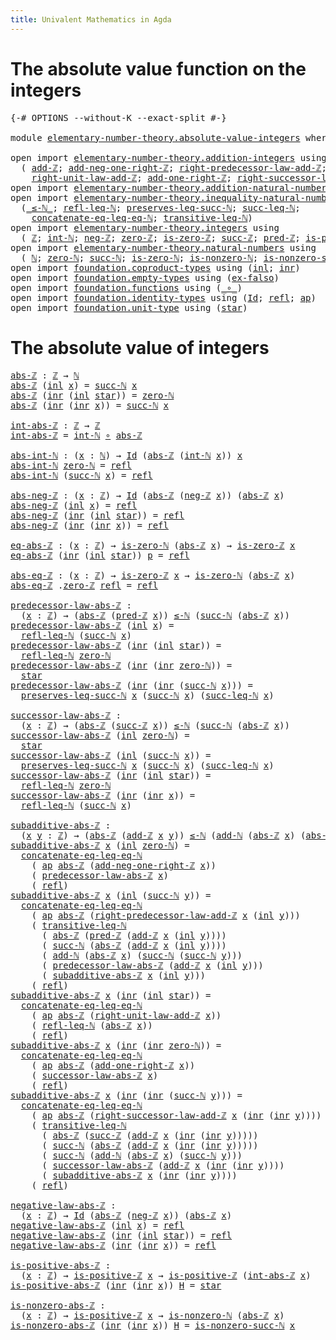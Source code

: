 ```yaml
---
title: Univalent Mathematics in Agda
---
```


# The absolute value function on the integers

<pre class="Agda"><a id="102" class="Symbol">{-#</a> <a id="106" class="Keyword">OPTIONS</a> <a id="114" class="Pragma">--without-K</a> <a id="126" class="Pragma">--exact-split</a> <a id="140" class="Symbol">#-}</a>

<a id="145" class="Keyword">module</a> <a id="152" href="elementary-number-theory.absolute-value-integers.html" class="Module">elementary-number-theory.absolute-value-integers</a> <a id="201" class="Keyword">where</a>

<a id="208" class="Keyword">open</a> <a id="213" class="Keyword">import</a> <a id="220" href="elementary-number-theory.addition-integers.html" class="Module">elementary-number-theory.addition-integers</a> <a id="263" class="Keyword">using</a>
  <a id="271" class="Symbol">(</a> <a id="273" href="elementary-number-theory.addition-integers.html#1489" class="Function">add-ℤ</a><a id="278" class="Symbol">;</a> <a id="280" href="elementary-number-theory.addition-integers.html#11344" class="Function">add-neg-one-right-ℤ</a><a id="299" class="Symbol">;</a> <a id="301" href="elementary-number-theory.addition-integers.html#2920" class="Function">right-predecessor-law-add-ℤ</a><a id="328" class="Symbol">;</a>
    <a id="334" href="elementary-number-theory.addition-integers.html#2042" class="Function">right-unit-law-add-ℤ</a><a id="354" class="Symbol">;</a> <a id="356" href="elementary-number-theory.addition-integers.html#11141" class="Function">add-one-right-ℤ</a><a id="371" class="Symbol">;</a> <a id="373" href="elementary-number-theory.addition-integers.html#4028" class="Function">right-successor-law-add-ℤ</a><a id="398" class="Symbol">)</a>
<a id="400" class="Keyword">open</a> <a id="405" class="Keyword">import</a> <a id="412" href="elementary-number-theory.addition-natural-numbers.html" class="Module">elementary-number-theory.addition-natural-numbers</a> <a id="462" class="Keyword">using</a> <a id="468" class="Symbol">(</a><a id="469" href="elementary-number-theory.addition-natural-numbers.html#988" class="Function">add-ℕ</a><a id="474" class="Symbol">)</a>
<a id="476" class="Keyword">open</a> <a id="481" class="Keyword">import</a> <a id="488" href="elementary-number-theory.inequality-natural-numbers.html" class="Module">elementary-number-theory.inequality-natural-numbers</a> <a id="540" class="Keyword">using</a>
  <a id="548" class="Symbol">(</a><a id="549" href="elementary-number-theory.inequality-natural-numbers.html#1527" class="Function Operator">_≤-ℕ_</a><a id="554" class="Symbol">;</a> <a id="556" href="elementary-number-theory.inequality-natural-numbers.html#3107" class="Function">refl-leq-ℕ</a><a id="566" class="Symbol">;</a> <a id="568" href="elementary-number-theory.inequality-natural-numbers.html#3470" class="Function">preserves-leq-succ-ℕ</a><a id="588" class="Symbol">;</a> <a id="590" href="elementary-number-theory.inequality-natural-numbers.html#2007" class="Function">succ-leq-ℕ</a><a id="600" class="Symbol">;</a>
    <a id="606" href="elementary-number-theory.inequality-natural-numbers.html#2110" class="Function">concatenate-eq-leq-eq-ℕ</a><a id="629" class="Symbol">;</a> <a id="631" href="elementary-number-theory.inequality-natural-numbers.html#3276" class="Function">transitive-leq-ℕ</a><a id="647" class="Symbol">)</a>
<a id="649" class="Keyword">open</a> <a id="654" class="Keyword">import</a> <a id="661" href="elementary-number-theory.integers.html" class="Module">elementary-number-theory.integers</a> <a id="695" class="Keyword">using</a>
  <a id="703" class="Symbol">(</a> <a id="705" href="elementary-number-theory.integers.html#1789" class="Function">ℤ</a><a id="706" class="Symbol">;</a> <a id="708" href="elementary-number-theory.integers.html#2414" class="Function">int-ℕ</a><a id="713" class="Symbol">;</a> <a id="715" href="elementary-number-theory.integers.html#3749" class="Function">neg-ℤ</a><a id="720" class="Symbol">;</a> <a id="722" href="elementary-number-theory.integers.html#2041" class="Function">zero-ℤ</a><a id="728" class="Symbol">;</a> <a id="730" href="elementary-number-theory.integers.html#2077" class="Function">is-zero-ℤ</a><a id="739" class="Symbol">;</a> <a id="741" href="elementary-number-theory.integers.html#3380" class="Function">succ-ℤ</a><a id="747" class="Symbol">;</a> <a id="749" href="elementary-number-theory.integers.html#3533" class="Function">pred-ℤ</a><a id="755" class="Symbol">;</a> <a id="757" href="elementary-number-theory.integers.html#7266" class="Function">is-positive-ℤ</a><a id="770" class="Symbol">)</a>
<a id="772" class="Keyword">open</a> <a id="777" class="Keyword">import</a> <a id="784" href="elementary-number-theory.natural-numbers.html" class="Module">elementary-number-theory.natural-numbers</a> <a id="825" class="Keyword">using</a>
  <a id="833" class="Symbol">(</a> <a id="835" href="elementary-number-theory.natural-numbers.html#1438" class="Datatype">ℕ</a><a id="836" class="Symbol">;</a> <a id="838" href="elementary-number-theory.natural-numbers.html#1459" class="InductiveConstructor">zero-ℕ</a><a id="844" class="Symbol">;</a> <a id="846" href="elementary-number-theory.natural-numbers.html#1472" class="InductiveConstructor">succ-ℕ</a><a id="852" class="Symbol">;</a> <a id="854" href="elementary-number-theory.natural-numbers.html#1736" class="Function">is-zero-ℕ</a><a id="863" class="Symbol">;</a> <a id="865" href="elementary-number-theory.natural-numbers.html#1920" class="Function">is-nonzero-ℕ</a><a id="877" class="Symbol">;</a> <a id="879" href="elementary-number-theory.natural-numbers.html#3019" class="Function">is-nonzero-succ-ℕ</a><a id="896" class="Symbol">)</a>
<a id="898" class="Keyword">open</a> <a id="903" class="Keyword">import</a> <a id="910" href="foundation.coproduct-types.html" class="Module">foundation.coproduct-types</a> <a id="937" class="Keyword">using</a> <a id="943" class="Symbol">(</a><a id="944" href="foundation.coproduct-types.html#1239" class="InductiveConstructor">inl</a><a id="947" class="Symbol">;</a> <a id="949" href="foundation.coproduct-types.html#1262" class="InductiveConstructor">inr</a><a id="952" class="Symbol">)</a>
<a id="954" class="Keyword">open</a> <a id="959" class="Keyword">import</a> <a id="966" href="foundation.empty-types.html" class="Module">foundation.empty-types</a> <a id="989" class="Keyword">using</a> <a id="995" class="Symbol">(</a><a id="996" href="foundation.empty-types.html#1395" class="Function">ex-falso</a><a id="1004" class="Symbol">)</a>
<a id="1006" class="Keyword">open</a> <a id="1011" class="Keyword">import</a> <a id="1018" href="foundation.functions.html" class="Module">foundation.functions</a> <a id="1039" class="Keyword">using</a> <a id="1045" class="Symbol">(</a><a id="1046" href="foundation-core.functions.html#407" class="Function Operator">_∘_</a><a id="1049" class="Symbol">)</a>
<a id="1051" class="Keyword">open</a> <a id="1056" class="Keyword">import</a> <a id="1063" href="foundation.identity-types.html" class="Module">foundation.identity-types</a> <a id="1089" class="Keyword">using</a> <a id="1095" class="Symbol">(</a><a id="1096" href="foundation-core.identity-types.html#641" class="Datatype">Id</a><a id="1098" class="Symbol">;</a> <a id="1100" href="foundation-core.identity-types.html#694" class="InductiveConstructor">refl</a><a id="1104" class="Symbol">;</a> <a id="1106" href="foundation-core.identity-types.html#2853" class="Function">ap</a><a id="1108" class="Symbol">)</a>
<a id="1110" class="Keyword">open</a> <a id="1115" class="Keyword">import</a> <a id="1122" href="foundation.unit-type.html" class="Module">foundation.unit-type</a> <a id="1143" class="Keyword">using</a> <a id="1149" class="Symbol">(</a><a id="1150" href="foundation.unit-type.html#999" class="InductiveConstructor">star</a><a id="1154" class="Symbol">)</a>
</pre>
# The absolute value of integers

<pre class="Agda"><a id="abs-ℤ"></a><a id="1199" href="elementary-number-theory.absolute-value-integers.html#1199" class="Function">abs-ℤ</a> <a id="1205" class="Symbol">:</a> <a id="1207" href="elementary-number-theory.integers.html#1789" class="Function">ℤ</a> <a id="1209" class="Symbol">→</a> <a id="1211" href="elementary-number-theory.natural-numbers.html#1438" class="Datatype">ℕ</a>
<a id="1213" href="elementary-number-theory.absolute-value-integers.html#1199" class="Function">abs-ℤ</a> <a id="1219" class="Symbol">(</a><a id="1220" href="foundation.coproduct-types.html#1239" class="InductiveConstructor">inl</a> <a id="1224" href="elementary-number-theory.absolute-value-integers.html#1224" class="Bound">x</a><a id="1225" class="Symbol">)</a> <a id="1227" class="Symbol">=</a> <a id="1229" href="elementary-number-theory.natural-numbers.html#1472" class="InductiveConstructor">succ-ℕ</a> <a id="1236" href="elementary-number-theory.absolute-value-integers.html#1224" class="Bound">x</a>
<a id="1238" href="elementary-number-theory.absolute-value-integers.html#1199" class="Function">abs-ℤ</a> <a id="1244" class="Symbol">(</a><a id="1245" href="foundation.coproduct-types.html#1262" class="InductiveConstructor">inr</a> <a id="1249" class="Symbol">(</a><a id="1250" href="foundation.coproduct-types.html#1239" class="InductiveConstructor">inl</a> <a id="1254" href="foundation.unit-type.html#999" class="InductiveConstructor">star</a><a id="1258" class="Symbol">))</a> <a id="1261" class="Symbol">=</a> <a id="1263" href="elementary-number-theory.natural-numbers.html#1459" class="InductiveConstructor">zero-ℕ</a>
<a id="1270" href="elementary-number-theory.absolute-value-integers.html#1199" class="Function">abs-ℤ</a> <a id="1276" class="Symbol">(</a><a id="1277" href="foundation.coproduct-types.html#1262" class="InductiveConstructor">inr</a> <a id="1281" class="Symbol">(</a><a id="1282" href="foundation.coproduct-types.html#1262" class="InductiveConstructor">inr</a> <a id="1286" href="elementary-number-theory.absolute-value-integers.html#1286" class="Bound">x</a><a id="1287" class="Symbol">))</a> <a id="1290" class="Symbol">=</a> <a id="1292" href="elementary-number-theory.natural-numbers.html#1472" class="InductiveConstructor">succ-ℕ</a> <a id="1299" href="elementary-number-theory.absolute-value-integers.html#1286" class="Bound">x</a>

<a id="int-abs-ℤ"></a><a id="1302" href="elementary-number-theory.absolute-value-integers.html#1302" class="Function">int-abs-ℤ</a> <a id="1312" class="Symbol">:</a> <a id="1314" href="elementary-number-theory.integers.html#1789" class="Function">ℤ</a> <a id="1316" class="Symbol">→</a> <a id="1318" href="elementary-number-theory.integers.html#1789" class="Function">ℤ</a>
<a id="1320" href="elementary-number-theory.absolute-value-integers.html#1302" class="Function">int-abs-ℤ</a> <a id="1330" class="Symbol">=</a> <a id="1332" href="elementary-number-theory.integers.html#2414" class="Function">int-ℕ</a> <a id="1338" href="foundation-core.functions.html#407" class="Function Operator">∘</a> <a id="1340" href="elementary-number-theory.absolute-value-integers.html#1199" class="Function">abs-ℤ</a>

<a id="abs-int-ℕ"></a><a id="1347" href="elementary-number-theory.absolute-value-integers.html#1347" class="Function">abs-int-ℕ</a> <a id="1357" class="Symbol">:</a> <a id="1359" class="Symbol">(</a><a id="1360" href="elementary-number-theory.absolute-value-integers.html#1360" class="Bound">x</a> <a id="1362" class="Symbol">:</a> <a id="1364" href="elementary-number-theory.natural-numbers.html#1438" class="Datatype">ℕ</a><a id="1365" class="Symbol">)</a> <a id="1367" class="Symbol">→</a> <a id="1369" href="foundation-core.identity-types.html#641" class="Datatype">Id</a> <a id="1372" class="Symbol">(</a><a id="1373" href="elementary-number-theory.absolute-value-integers.html#1199" class="Function">abs-ℤ</a> <a id="1379" class="Symbol">(</a><a id="1380" href="elementary-number-theory.integers.html#2414" class="Function">int-ℕ</a> <a id="1386" href="elementary-number-theory.absolute-value-integers.html#1360" class="Bound">x</a><a id="1387" class="Symbol">))</a> <a id="1390" href="elementary-number-theory.absolute-value-integers.html#1360" class="Bound">x</a>
<a id="1392" href="elementary-number-theory.absolute-value-integers.html#1347" class="Function">abs-int-ℕ</a> <a id="1402" href="elementary-number-theory.natural-numbers.html#1459" class="InductiveConstructor">zero-ℕ</a> <a id="1409" class="Symbol">=</a> <a id="1411" href="foundation-core.identity-types.html#694" class="InductiveConstructor">refl</a>
<a id="1416" href="elementary-number-theory.absolute-value-integers.html#1347" class="Function">abs-int-ℕ</a> <a id="1426" class="Symbol">(</a><a id="1427" href="elementary-number-theory.natural-numbers.html#1472" class="InductiveConstructor">succ-ℕ</a> <a id="1434" href="elementary-number-theory.absolute-value-integers.html#1434" class="Bound">x</a><a id="1435" class="Symbol">)</a> <a id="1437" class="Symbol">=</a> <a id="1439" href="foundation-core.identity-types.html#694" class="InductiveConstructor">refl</a>

<a id="abs-neg-ℤ"></a><a id="1445" href="elementary-number-theory.absolute-value-integers.html#1445" class="Function">abs-neg-ℤ</a> <a id="1455" class="Symbol">:</a> <a id="1457" class="Symbol">(</a><a id="1458" href="elementary-number-theory.absolute-value-integers.html#1458" class="Bound">x</a> <a id="1460" class="Symbol">:</a> <a id="1462" href="elementary-number-theory.integers.html#1789" class="Function">ℤ</a><a id="1463" class="Symbol">)</a> <a id="1465" class="Symbol">→</a> <a id="1467" href="foundation-core.identity-types.html#641" class="Datatype">Id</a> <a id="1470" class="Symbol">(</a><a id="1471" href="elementary-number-theory.absolute-value-integers.html#1199" class="Function">abs-ℤ</a> <a id="1477" class="Symbol">(</a><a id="1478" href="elementary-number-theory.integers.html#3749" class="Function">neg-ℤ</a> <a id="1484" href="elementary-number-theory.absolute-value-integers.html#1458" class="Bound">x</a><a id="1485" class="Symbol">))</a> <a id="1488" class="Symbol">(</a><a id="1489" href="elementary-number-theory.absolute-value-integers.html#1199" class="Function">abs-ℤ</a> <a id="1495" href="elementary-number-theory.absolute-value-integers.html#1458" class="Bound">x</a><a id="1496" class="Symbol">)</a>
<a id="1498" href="elementary-number-theory.absolute-value-integers.html#1445" class="Function">abs-neg-ℤ</a> <a id="1508" class="Symbol">(</a><a id="1509" href="foundation.coproduct-types.html#1239" class="InductiveConstructor">inl</a> <a id="1513" href="elementary-number-theory.absolute-value-integers.html#1513" class="Bound">x</a><a id="1514" class="Symbol">)</a> <a id="1516" class="Symbol">=</a> <a id="1518" href="foundation-core.identity-types.html#694" class="InductiveConstructor">refl</a>
<a id="1523" href="elementary-number-theory.absolute-value-integers.html#1445" class="Function">abs-neg-ℤ</a> <a id="1533" class="Symbol">(</a><a id="1534" href="foundation.coproduct-types.html#1262" class="InductiveConstructor">inr</a> <a id="1538" class="Symbol">(</a><a id="1539" href="foundation.coproduct-types.html#1239" class="InductiveConstructor">inl</a> <a id="1543" href="foundation.unit-type.html#999" class="InductiveConstructor">star</a><a id="1547" class="Symbol">))</a> <a id="1550" class="Symbol">=</a> <a id="1552" href="foundation-core.identity-types.html#694" class="InductiveConstructor">refl</a>
<a id="1557" href="elementary-number-theory.absolute-value-integers.html#1445" class="Function">abs-neg-ℤ</a> <a id="1567" class="Symbol">(</a><a id="1568" href="foundation.coproduct-types.html#1262" class="InductiveConstructor">inr</a> <a id="1572" class="Symbol">(</a><a id="1573" href="foundation.coproduct-types.html#1262" class="InductiveConstructor">inr</a> <a id="1577" href="elementary-number-theory.absolute-value-integers.html#1577" class="Bound">x</a><a id="1578" class="Symbol">))</a> <a id="1581" class="Symbol">=</a> <a id="1583" href="foundation-core.identity-types.html#694" class="InductiveConstructor">refl</a>

<a id="eq-abs-ℤ"></a><a id="1589" href="elementary-number-theory.absolute-value-integers.html#1589" class="Function">eq-abs-ℤ</a> <a id="1598" class="Symbol">:</a> <a id="1600" class="Symbol">(</a><a id="1601" href="elementary-number-theory.absolute-value-integers.html#1601" class="Bound">x</a> <a id="1603" class="Symbol">:</a> <a id="1605" href="elementary-number-theory.integers.html#1789" class="Function">ℤ</a><a id="1606" class="Symbol">)</a> <a id="1608" class="Symbol">→</a> <a id="1610" href="elementary-number-theory.natural-numbers.html#1736" class="Function">is-zero-ℕ</a> <a id="1620" class="Symbol">(</a><a id="1621" href="elementary-number-theory.absolute-value-integers.html#1199" class="Function">abs-ℤ</a> <a id="1627" href="elementary-number-theory.absolute-value-integers.html#1601" class="Bound">x</a><a id="1628" class="Symbol">)</a> <a id="1630" class="Symbol">→</a> <a id="1632" href="elementary-number-theory.integers.html#2077" class="Function">is-zero-ℤ</a> <a id="1642" href="elementary-number-theory.absolute-value-integers.html#1601" class="Bound">x</a>
<a id="1644" href="elementary-number-theory.absolute-value-integers.html#1589" class="Function">eq-abs-ℤ</a> <a id="1653" class="Symbol">(</a><a id="1654" href="foundation.coproduct-types.html#1262" class="InductiveConstructor">inr</a> <a id="1658" class="Symbol">(</a><a id="1659" href="foundation.coproduct-types.html#1239" class="InductiveConstructor">inl</a> <a id="1663" href="foundation.unit-type.html#999" class="InductiveConstructor">star</a><a id="1667" class="Symbol">))</a> <a id="1670" href="elementary-number-theory.absolute-value-integers.html#1670" class="Bound">p</a> <a id="1672" class="Symbol">=</a> <a id="1674" href="foundation-core.identity-types.html#694" class="InductiveConstructor">refl</a>

<a id="abs-eq-ℤ"></a><a id="1680" href="elementary-number-theory.absolute-value-integers.html#1680" class="Function">abs-eq-ℤ</a> <a id="1689" class="Symbol">:</a> <a id="1691" class="Symbol">(</a><a id="1692" href="elementary-number-theory.absolute-value-integers.html#1692" class="Bound">x</a> <a id="1694" class="Symbol">:</a> <a id="1696" href="elementary-number-theory.integers.html#1789" class="Function">ℤ</a><a id="1697" class="Symbol">)</a> <a id="1699" class="Symbol">→</a> <a id="1701" href="elementary-number-theory.integers.html#2077" class="Function">is-zero-ℤ</a> <a id="1711" href="elementary-number-theory.absolute-value-integers.html#1692" class="Bound">x</a> <a id="1713" class="Symbol">→</a> <a id="1715" href="elementary-number-theory.natural-numbers.html#1736" class="Function">is-zero-ℕ</a> <a id="1725" class="Symbol">(</a><a id="1726" href="elementary-number-theory.absolute-value-integers.html#1199" class="Function">abs-ℤ</a> <a id="1732" href="elementary-number-theory.absolute-value-integers.html#1692" class="Bound">x</a><a id="1733" class="Symbol">)</a>
<a id="1735" href="elementary-number-theory.absolute-value-integers.html#1680" class="Function">abs-eq-ℤ</a> <a id="1744" class="DottedPattern Symbol">.</a><a id="1745" href="elementary-number-theory.integers.html#2041" class="DottedPattern Function">zero-ℤ</a> <a id="1752" href="foundation-core.identity-types.html#694" class="InductiveConstructor">refl</a> <a id="1757" class="Symbol">=</a> <a id="1759" href="foundation-core.identity-types.html#694" class="InductiveConstructor">refl</a>

<a id="predecessor-law-abs-ℤ"></a><a id="1765" href="elementary-number-theory.absolute-value-integers.html#1765" class="Function">predecessor-law-abs-ℤ</a> <a id="1787" class="Symbol">:</a>
  <a id="1791" class="Symbol">(</a><a id="1792" href="elementary-number-theory.absolute-value-integers.html#1792" class="Bound">x</a> <a id="1794" class="Symbol">:</a> <a id="1796" href="elementary-number-theory.integers.html#1789" class="Function">ℤ</a><a id="1797" class="Symbol">)</a> <a id="1799" class="Symbol">→</a> <a id="1801" class="Symbol">(</a><a id="1802" href="elementary-number-theory.absolute-value-integers.html#1199" class="Function">abs-ℤ</a> <a id="1808" class="Symbol">(</a><a id="1809" href="elementary-number-theory.integers.html#3533" class="Function">pred-ℤ</a> <a id="1816" href="elementary-number-theory.absolute-value-integers.html#1792" class="Bound">x</a><a id="1817" class="Symbol">))</a> <a id="1820" href="elementary-number-theory.inequality-natural-numbers.html#1527" class="Function Operator">≤-ℕ</a> <a id="1824" class="Symbol">(</a><a id="1825" href="elementary-number-theory.natural-numbers.html#1472" class="InductiveConstructor">succ-ℕ</a> <a id="1832" class="Symbol">(</a><a id="1833" href="elementary-number-theory.absolute-value-integers.html#1199" class="Function">abs-ℤ</a> <a id="1839" href="elementary-number-theory.absolute-value-integers.html#1792" class="Bound">x</a><a id="1840" class="Symbol">))</a>
<a id="1843" href="elementary-number-theory.absolute-value-integers.html#1765" class="Function">predecessor-law-abs-ℤ</a> <a id="1865" class="Symbol">(</a><a id="1866" href="foundation.coproduct-types.html#1239" class="InductiveConstructor">inl</a> <a id="1870" href="elementary-number-theory.absolute-value-integers.html#1870" class="Bound">x</a><a id="1871" class="Symbol">)</a> <a id="1873" class="Symbol">=</a>
  <a id="1877" href="elementary-number-theory.inequality-natural-numbers.html#3107" class="Function">refl-leq-ℕ</a> <a id="1888" class="Symbol">(</a><a id="1889" href="elementary-number-theory.natural-numbers.html#1472" class="InductiveConstructor">succ-ℕ</a> <a id="1896" href="elementary-number-theory.absolute-value-integers.html#1870" class="Bound">x</a><a id="1897" class="Symbol">)</a>
<a id="1899" href="elementary-number-theory.absolute-value-integers.html#1765" class="Function">predecessor-law-abs-ℤ</a> <a id="1921" class="Symbol">(</a><a id="1922" href="foundation.coproduct-types.html#1262" class="InductiveConstructor">inr</a> <a id="1926" class="Symbol">(</a><a id="1927" href="foundation.coproduct-types.html#1239" class="InductiveConstructor">inl</a> <a id="1931" href="foundation.unit-type.html#999" class="InductiveConstructor">star</a><a id="1935" class="Symbol">))</a> <a id="1938" class="Symbol">=</a>
  <a id="1942" href="elementary-number-theory.inequality-natural-numbers.html#3107" class="Function">refl-leq-ℕ</a> <a id="1953" href="elementary-number-theory.natural-numbers.html#1459" class="InductiveConstructor">zero-ℕ</a>
<a id="1960" href="elementary-number-theory.absolute-value-integers.html#1765" class="Function">predecessor-law-abs-ℤ</a> <a id="1982" class="Symbol">(</a><a id="1983" href="foundation.coproduct-types.html#1262" class="InductiveConstructor">inr</a> <a id="1987" class="Symbol">(</a><a id="1988" href="foundation.coproduct-types.html#1262" class="InductiveConstructor">inr</a> <a id="1992" href="elementary-number-theory.natural-numbers.html#1459" class="InductiveConstructor">zero-ℕ</a><a id="1998" class="Symbol">))</a> <a id="2001" class="Symbol">=</a>
  <a id="2005" href="foundation.unit-type.html#999" class="InductiveConstructor">star</a>
<a id="2010" href="elementary-number-theory.absolute-value-integers.html#1765" class="Function">predecessor-law-abs-ℤ</a> <a id="2032" class="Symbol">(</a><a id="2033" href="foundation.coproduct-types.html#1262" class="InductiveConstructor">inr</a> <a id="2037" class="Symbol">(</a><a id="2038" href="foundation.coproduct-types.html#1262" class="InductiveConstructor">inr</a> <a id="2042" class="Symbol">(</a><a id="2043" href="elementary-number-theory.natural-numbers.html#1472" class="InductiveConstructor">succ-ℕ</a> <a id="2050" href="elementary-number-theory.absolute-value-integers.html#2050" class="Bound">x</a><a id="2051" class="Symbol">)))</a> <a id="2055" class="Symbol">=</a>
  <a id="2059" href="elementary-number-theory.inequality-natural-numbers.html#3470" class="Function">preserves-leq-succ-ℕ</a> <a id="2080" href="elementary-number-theory.absolute-value-integers.html#2050" class="Bound">x</a> <a id="2082" class="Symbol">(</a><a id="2083" href="elementary-number-theory.natural-numbers.html#1472" class="InductiveConstructor">succ-ℕ</a> <a id="2090" href="elementary-number-theory.absolute-value-integers.html#2050" class="Bound">x</a><a id="2091" class="Symbol">)</a> <a id="2093" class="Symbol">(</a><a id="2094" href="elementary-number-theory.inequality-natural-numbers.html#2007" class="Function">succ-leq-ℕ</a> <a id="2105" href="elementary-number-theory.absolute-value-integers.html#2050" class="Bound">x</a><a id="2106" class="Symbol">)</a>

<a id="successor-law-abs-ℤ"></a><a id="2109" href="elementary-number-theory.absolute-value-integers.html#2109" class="Function">successor-law-abs-ℤ</a> <a id="2129" class="Symbol">:</a>
  <a id="2133" class="Symbol">(</a><a id="2134" href="elementary-number-theory.absolute-value-integers.html#2134" class="Bound">x</a> <a id="2136" class="Symbol">:</a> <a id="2138" href="elementary-number-theory.integers.html#1789" class="Function">ℤ</a><a id="2139" class="Symbol">)</a> <a id="2141" class="Symbol">→</a> <a id="2143" class="Symbol">(</a><a id="2144" href="elementary-number-theory.absolute-value-integers.html#1199" class="Function">abs-ℤ</a> <a id="2150" class="Symbol">(</a><a id="2151" href="elementary-number-theory.integers.html#3380" class="Function">succ-ℤ</a> <a id="2158" href="elementary-number-theory.absolute-value-integers.html#2134" class="Bound">x</a><a id="2159" class="Symbol">))</a> <a id="2162" href="elementary-number-theory.inequality-natural-numbers.html#1527" class="Function Operator">≤-ℕ</a> <a id="2166" class="Symbol">(</a><a id="2167" href="elementary-number-theory.natural-numbers.html#1472" class="InductiveConstructor">succ-ℕ</a> <a id="2174" class="Symbol">(</a><a id="2175" href="elementary-number-theory.absolute-value-integers.html#1199" class="Function">abs-ℤ</a> <a id="2181" href="elementary-number-theory.absolute-value-integers.html#2134" class="Bound">x</a><a id="2182" class="Symbol">))</a>
<a id="2185" href="elementary-number-theory.absolute-value-integers.html#2109" class="Function">successor-law-abs-ℤ</a> <a id="2205" class="Symbol">(</a><a id="2206" href="foundation.coproduct-types.html#1239" class="InductiveConstructor">inl</a> <a id="2210" href="elementary-number-theory.natural-numbers.html#1459" class="InductiveConstructor">zero-ℕ</a><a id="2216" class="Symbol">)</a> <a id="2218" class="Symbol">=</a>
  <a id="2222" href="foundation.unit-type.html#999" class="InductiveConstructor">star</a>
<a id="2227" href="elementary-number-theory.absolute-value-integers.html#2109" class="Function">successor-law-abs-ℤ</a> <a id="2247" class="Symbol">(</a><a id="2248" href="foundation.coproduct-types.html#1239" class="InductiveConstructor">inl</a> <a id="2252" class="Symbol">(</a><a id="2253" href="elementary-number-theory.natural-numbers.html#1472" class="InductiveConstructor">succ-ℕ</a> <a id="2260" href="elementary-number-theory.absolute-value-integers.html#2260" class="Bound">x</a><a id="2261" class="Symbol">))</a> <a id="2264" class="Symbol">=</a>
  <a id="2268" href="elementary-number-theory.inequality-natural-numbers.html#3470" class="Function">preserves-leq-succ-ℕ</a> <a id="2289" href="elementary-number-theory.absolute-value-integers.html#2260" class="Bound">x</a> <a id="2291" class="Symbol">(</a><a id="2292" href="elementary-number-theory.natural-numbers.html#1472" class="InductiveConstructor">succ-ℕ</a> <a id="2299" href="elementary-number-theory.absolute-value-integers.html#2260" class="Bound">x</a><a id="2300" class="Symbol">)</a> <a id="2302" class="Symbol">(</a><a id="2303" href="elementary-number-theory.inequality-natural-numbers.html#2007" class="Function">succ-leq-ℕ</a> <a id="2314" href="elementary-number-theory.absolute-value-integers.html#2260" class="Bound">x</a><a id="2315" class="Symbol">)</a>
<a id="2317" href="elementary-number-theory.absolute-value-integers.html#2109" class="Function">successor-law-abs-ℤ</a> <a id="2337" class="Symbol">(</a><a id="2338" href="foundation.coproduct-types.html#1262" class="InductiveConstructor">inr</a> <a id="2342" class="Symbol">(</a><a id="2343" href="foundation.coproduct-types.html#1239" class="InductiveConstructor">inl</a> <a id="2347" href="foundation.unit-type.html#999" class="InductiveConstructor">star</a><a id="2351" class="Symbol">))</a> <a id="2354" class="Symbol">=</a>
  <a id="2358" href="elementary-number-theory.inequality-natural-numbers.html#3107" class="Function">refl-leq-ℕ</a> <a id="2369" href="elementary-number-theory.natural-numbers.html#1459" class="InductiveConstructor">zero-ℕ</a>
<a id="2376" href="elementary-number-theory.absolute-value-integers.html#2109" class="Function">successor-law-abs-ℤ</a> <a id="2396" class="Symbol">(</a><a id="2397" href="foundation.coproduct-types.html#1262" class="InductiveConstructor">inr</a> <a id="2401" class="Symbol">(</a><a id="2402" href="foundation.coproduct-types.html#1262" class="InductiveConstructor">inr</a> <a id="2406" href="elementary-number-theory.absolute-value-integers.html#2406" class="Bound">x</a><a id="2407" class="Symbol">))</a> <a id="2410" class="Symbol">=</a>
  <a id="2414" href="elementary-number-theory.inequality-natural-numbers.html#3107" class="Function">refl-leq-ℕ</a> <a id="2425" class="Symbol">(</a><a id="2426" href="elementary-number-theory.natural-numbers.html#1472" class="InductiveConstructor">succ-ℕ</a> <a id="2433" href="elementary-number-theory.absolute-value-integers.html#2406" class="Bound">x</a><a id="2434" class="Symbol">)</a>

<a id="subadditive-abs-ℤ"></a><a id="2437" href="elementary-number-theory.absolute-value-integers.html#2437" class="Function">subadditive-abs-ℤ</a> <a id="2455" class="Symbol">:</a>
  <a id="2459" class="Symbol">(</a><a id="2460" href="elementary-number-theory.absolute-value-integers.html#2460" class="Bound">x</a> <a id="2462" href="elementary-number-theory.absolute-value-integers.html#2462" class="Bound">y</a> <a id="2464" class="Symbol">:</a> <a id="2466" href="elementary-number-theory.integers.html#1789" class="Function">ℤ</a><a id="2467" class="Symbol">)</a> <a id="2469" class="Symbol">→</a> <a id="2471" class="Symbol">(</a><a id="2472" href="elementary-number-theory.absolute-value-integers.html#1199" class="Function">abs-ℤ</a> <a id="2478" class="Symbol">(</a><a id="2479" href="elementary-number-theory.addition-integers.html#1489" class="Function">add-ℤ</a> <a id="2485" href="elementary-number-theory.absolute-value-integers.html#2460" class="Bound">x</a> <a id="2487" href="elementary-number-theory.absolute-value-integers.html#2462" class="Bound">y</a><a id="2488" class="Symbol">))</a> <a id="2491" href="elementary-number-theory.inequality-natural-numbers.html#1527" class="Function Operator">≤-ℕ</a> <a id="2495" class="Symbol">(</a><a id="2496" href="elementary-number-theory.addition-natural-numbers.html#988" class="Function">add-ℕ</a> <a id="2502" class="Symbol">(</a><a id="2503" href="elementary-number-theory.absolute-value-integers.html#1199" class="Function">abs-ℤ</a> <a id="2509" href="elementary-number-theory.absolute-value-integers.html#2460" class="Bound">x</a><a id="2510" class="Symbol">)</a> <a id="2512" class="Symbol">(</a><a id="2513" href="elementary-number-theory.absolute-value-integers.html#1199" class="Function">abs-ℤ</a> <a id="2519" href="elementary-number-theory.absolute-value-integers.html#2462" class="Bound">y</a><a id="2520" class="Symbol">))</a>
<a id="2523" href="elementary-number-theory.absolute-value-integers.html#2437" class="Function">subadditive-abs-ℤ</a> <a id="2541" href="elementary-number-theory.absolute-value-integers.html#2541" class="Bound">x</a> <a id="2543" class="Symbol">(</a><a id="2544" href="foundation.coproduct-types.html#1239" class="InductiveConstructor">inl</a> <a id="2548" href="elementary-number-theory.natural-numbers.html#1459" class="InductiveConstructor">zero-ℕ</a><a id="2554" class="Symbol">)</a> <a id="2556" class="Symbol">=</a>
  <a id="2560" href="elementary-number-theory.inequality-natural-numbers.html#2110" class="Function">concatenate-eq-leq-eq-ℕ</a>
    <a id="2588" class="Symbol">(</a> <a id="2590" href="foundation-core.identity-types.html#2853" class="Function">ap</a> <a id="2593" href="elementary-number-theory.absolute-value-integers.html#1199" class="Function">abs-ℤ</a> <a id="2599" class="Symbol">(</a><a id="2600" href="elementary-number-theory.addition-integers.html#11344" class="Function">add-neg-one-right-ℤ</a> <a id="2620" href="elementary-number-theory.absolute-value-integers.html#2541" class="Bound">x</a><a id="2621" class="Symbol">))</a>
    <a id="2628" class="Symbol">(</a> <a id="2630" href="elementary-number-theory.absolute-value-integers.html#1765" class="Function">predecessor-law-abs-ℤ</a> <a id="2652" href="elementary-number-theory.absolute-value-integers.html#2541" class="Bound">x</a><a id="2653" class="Symbol">)</a>
    <a id="2659" class="Symbol">(</a> <a id="2661" href="foundation-core.identity-types.html#694" class="InductiveConstructor">refl</a><a id="2665" class="Symbol">)</a>
<a id="2667" href="elementary-number-theory.absolute-value-integers.html#2437" class="Function">subadditive-abs-ℤ</a> <a id="2685" href="elementary-number-theory.absolute-value-integers.html#2685" class="Bound">x</a> <a id="2687" class="Symbol">(</a><a id="2688" href="foundation.coproduct-types.html#1239" class="InductiveConstructor">inl</a> <a id="2692" class="Symbol">(</a><a id="2693" href="elementary-number-theory.natural-numbers.html#1472" class="InductiveConstructor">succ-ℕ</a> <a id="2700" href="elementary-number-theory.absolute-value-integers.html#2700" class="Bound">y</a><a id="2701" class="Symbol">))</a> <a id="2704" class="Symbol">=</a>
  <a id="2708" href="elementary-number-theory.inequality-natural-numbers.html#2110" class="Function">concatenate-eq-leq-eq-ℕ</a>
    <a id="2736" class="Symbol">(</a> <a id="2738" href="foundation-core.identity-types.html#2853" class="Function">ap</a> <a id="2741" href="elementary-number-theory.absolute-value-integers.html#1199" class="Function">abs-ℤ</a> <a id="2747" class="Symbol">(</a><a id="2748" href="elementary-number-theory.addition-integers.html#2920" class="Function">right-predecessor-law-add-ℤ</a> <a id="2776" href="elementary-number-theory.absolute-value-integers.html#2685" class="Bound">x</a> <a id="2778" class="Symbol">(</a><a id="2779" href="foundation.coproduct-types.html#1239" class="InductiveConstructor">inl</a> <a id="2783" href="elementary-number-theory.absolute-value-integers.html#2700" class="Bound">y</a><a id="2784" class="Symbol">)))</a>
    <a id="2792" class="Symbol">(</a> <a id="2794" href="elementary-number-theory.inequality-natural-numbers.html#3276" class="Function">transitive-leq-ℕ</a>
      <a id="2817" class="Symbol">(</a> <a id="2819" href="elementary-number-theory.absolute-value-integers.html#1199" class="Function">abs-ℤ</a> <a id="2825" class="Symbol">(</a><a id="2826" href="elementary-number-theory.integers.html#3533" class="Function">pred-ℤ</a> <a id="2833" class="Symbol">(</a><a id="2834" href="elementary-number-theory.addition-integers.html#1489" class="Function">add-ℤ</a> <a id="2840" href="elementary-number-theory.absolute-value-integers.html#2685" class="Bound">x</a> <a id="2842" class="Symbol">(</a><a id="2843" href="foundation.coproduct-types.html#1239" class="InductiveConstructor">inl</a> <a id="2847" href="elementary-number-theory.absolute-value-integers.html#2700" class="Bound">y</a><a id="2848" class="Symbol">))))</a>
      <a id="2859" class="Symbol">(</a> <a id="2861" href="elementary-number-theory.natural-numbers.html#1472" class="InductiveConstructor">succ-ℕ</a> <a id="2868" class="Symbol">(</a><a id="2869" href="elementary-number-theory.absolute-value-integers.html#1199" class="Function">abs-ℤ</a> <a id="2875" class="Symbol">(</a><a id="2876" href="elementary-number-theory.addition-integers.html#1489" class="Function">add-ℤ</a> <a id="2882" href="elementary-number-theory.absolute-value-integers.html#2685" class="Bound">x</a> <a id="2884" class="Symbol">(</a><a id="2885" href="foundation.coproduct-types.html#1239" class="InductiveConstructor">inl</a> <a id="2889" href="elementary-number-theory.absolute-value-integers.html#2700" class="Bound">y</a><a id="2890" class="Symbol">))))</a>
      <a id="2901" class="Symbol">(</a> <a id="2903" href="elementary-number-theory.addition-natural-numbers.html#988" class="Function">add-ℕ</a> <a id="2909" class="Symbol">(</a><a id="2910" href="elementary-number-theory.absolute-value-integers.html#1199" class="Function">abs-ℤ</a> <a id="2916" href="elementary-number-theory.absolute-value-integers.html#2685" class="Bound">x</a><a id="2917" class="Symbol">)</a> <a id="2919" class="Symbol">(</a><a id="2920" href="elementary-number-theory.natural-numbers.html#1472" class="InductiveConstructor">succ-ℕ</a> <a id="2927" class="Symbol">(</a><a id="2928" href="elementary-number-theory.natural-numbers.html#1472" class="InductiveConstructor">succ-ℕ</a> <a id="2935" href="elementary-number-theory.absolute-value-integers.html#2700" class="Bound">y</a><a id="2936" class="Symbol">)))</a>
      <a id="2946" class="Symbol">(</a> <a id="2948" href="elementary-number-theory.absolute-value-integers.html#1765" class="Function">predecessor-law-abs-ℤ</a> <a id="2970" class="Symbol">(</a><a id="2971" href="elementary-number-theory.addition-integers.html#1489" class="Function">add-ℤ</a> <a id="2977" href="elementary-number-theory.absolute-value-integers.html#2685" class="Bound">x</a> <a id="2979" class="Symbol">(</a><a id="2980" href="foundation.coproduct-types.html#1239" class="InductiveConstructor">inl</a> <a id="2984" href="elementary-number-theory.absolute-value-integers.html#2700" class="Bound">y</a><a id="2985" class="Symbol">)))</a>
      <a id="2995" class="Symbol">(</a> <a id="2997" href="elementary-number-theory.absolute-value-integers.html#2437" class="Function">subadditive-abs-ℤ</a> <a id="3015" href="elementary-number-theory.absolute-value-integers.html#2685" class="Bound">x</a> <a id="3017" class="Symbol">(</a><a id="3018" href="foundation.coproduct-types.html#1239" class="InductiveConstructor">inl</a> <a id="3022" href="elementary-number-theory.absolute-value-integers.html#2700" class="Bound">y</a><a id="3023" class="Symbol">)))</a>
    <a id="3031" class="Symbol">(</a> <a id="3033" href="foundation-core.identity-types.html#694" class="InductiveConstructor">refl</a><a id="3037" class="Symbol">)</a>
<a id="3039" href="elementary-number-theory.absolute-value-integers.html#2437" class="Function">subadditive-abs-ℤ</a> <a id="3057" href="elementary-number-theory.absolute-value-integers.html#3057" class="Bound">x</a> <a id="3059" class="Symbol">(</a><a id="3060" href="foundation.coproduct-types.html#1262" class="InductiveConstructor">inr</a> <a id="3064" class="Symbol">(</a><a id="3065" href="foundation.coproduct-types.html#1239" class="InductiveConstructor">inl</a> <a id="3069" href="foundation.unit-type.html#999" class="InductiveConstructor">star</a><a id="3073" class="Symbol">))</a> <a id="3076" class="Symbol">=</a>
  <a id="3080" href="elementary-number-theory.inequality-natural-numbers.html#2110" class="Function">concatenate-eq-leq-eq-ℕ</a>
    <a id="3108" class="Symbol">(</a> <a id="3110" href="foundation-core.identity-types.html#2853" class="Function">ap</a> <a id="3113" href="elementary-number-theory.absolute-value-integers.html#1199" class="Function">abs-ℤ</a> <a id="3119" class="Symbol">(</a><a id="3120" href="elementary-number-theory.addition-integers.html#2042" class="Function">right-unit-law-add-ℤ</a> <a id="3141" href="elementary-number-theory.absolute-value-integers.html#3057" class="Bound">x</a><a id="3142" class="Symbol">))</a>
    <a id="3149" class="Symbol">(</a> <a id="3151" href="elementary-number-theory.inequality-natural-numbers.html#3107" class="Function">refl-leq-ℕ</a> <a id="3162" class="Symbol">(</a><a id="3163" href="elementary-number-theory.absolute-value-integers.html#1199" class="Function">abs-ℤ</a> <a id="3169" href="elementary-number-theory.absolute-value-integers.html#3057" class="Bound">x</a><a id="3170" class="Symbol">))</a>
    <a id="3177" class="Symbol">(</a> <a id="3179" href="foundation-core.identity-types.html#694" class="InductiveConstructor">refl</a><a id="3183" class="Symbol">)</a>
<a id="3185" href="elementary-number-theory.absolute-value-integers.html#2437" class="Function">subadditive-abs-ℤ</a> <a id="3203" href="elementary-number-theory.absolute-value-integers.html#3203" class="Bound">x</a> <a id="3205" class="Symbol">(</a><a id="3206" href="foundation.coproduct-types.html#1262" class="InductiveConstructor">inr</a> <a id="3210" class="Symbol">(</a><a id="3211" href="foundation.coproduct-types.html#1262" class="InductiveConstructor">inr</a> <a id="3215" href="elementary-number-theory.natural-numbers.html#1459" class="InductiveConstructor">zero-ℕ</a><a id="3221" class="Symbol">))</a> <a id="3224" class="Symbol">=</a>
  <a id="3228" href="elementary-number-theory.inequality-natural-numbers.html#2110" class="Function">concatenate-eq-leq-eq-ℕ</a>
    <a id="3256" class="Symbol">(</a> <a id="3258" href="foundation-core.identity-types.html#2853" class="Function">ap</a> <a id="3261" href="elementary-number-theory.absolute-value-integers.html#1199" class="Function">abs-ℤ</a> <a id="3267" class="Symbol">(</a><a id="3268" href="elementary-number-theory.addition-integers.html#11141" class="Function">add-one-right-ℤ</a> <a id="3284" href="elementary-number-theory.absolute-value-integers.html#3203" class="Bound">x</a><a id="3285" class="Symbol">))</a>
    <a id="3292" class="Symbol">(</a> <a id="3294" href="elementary-number-theory.absolute-value-integers.html#2109" class="Function">successor-law-abs-ℤ</a> <a id="3314" href="elementary-number-theory.absolute-value-integers.html#3203" class="Bound">x</a><a id="3315" class="Symbol">)</a>
    <a id="3321" class="Symbol">(</a> <a id="3323" href="foundation-core.identity-types.html#694" class="InductiveConstructor">refl</a><a id="3327" class="Symbol">)</a>
<a id="3329" href="elementary-number-theory.absolute-value-integers.html#2437" class="Function">subadditive-abs-ℤ</a> <a id="3347" href="elementary-number-theory.absolute-value-integers.html#3347" class="Bound">x</a> <a id="3349" class="Symbol">(</a><a id="3350" href="foundation.coproduct-types.html#1262" class="InductiveConstructor">inr</a> <a id="3354" class="Symbol">(</a><a id="3355" href="foundation.coproduct-types.html#1262" class="InductiveConstructor">inr</a> <a id="3359" class="Symbol">(</a><a id="3360" href="elementary-number-theory.natural-numbers.html#1472" class="InductiveConstructor">succ-ℕ</a> <a id="3367" href="elementary-number-theory.absolute-value-integers.html#3367" class="Bound">y</a><a id="3368" class="Symbol">)))</a> <a id="3372" class="Symbol">=</a>
  <a id="3376" href="elementary-number-theory.inequality-natural-numbers.html#2110" class="Function">concatenate-eq-leq-eq-ℕ</a>
    <a id="3404" class="Symbol">(</a> <a id="3406" href="foundation-core.identity-types.html#2853" class="Function">ap</a> <a id="3409" href="elementary-number-theory.absolute-value-integers.html#1199" class="Function">abs-ℤ</a> <a id="3415" class="Symbol">(</a><a id="3416" href="elementary-number-theory.addition-integers.html#4028" class="Function">right-successor-law-add-ℤ</a> <a id="3442" href="elementary-number-theory.absolute-value-integers.html#3347" class="Bound">x</a> <a id="3444" class="Symbol">(</a><a id="3445" href="foundation.coproduct-types.html#1262" class="InductiveConstructor">inr</a> <a id="3449" class="Symbol">(</a><a id="3450" href="foundation.coproduct-types.html#1262" class="InductiveConstructor">inr</a> <a id="3454" href="elementary-number-theory.absolute-value-integers.html#3367" class="Bound">y</a><a id="3455" class="Symbol">))))</a>
    <a id="3464" class="Symbol">(</a> <a id="3466" href="elementary-number-theory.inequality-natural-numbers.html#3276" class="Function">transitive-leq-ℕ</a>
      <a id="3489" class="Symbol">(</a> <a id="3491" href="elementary-number-theory.absolute-value-integers.html#1199" class="Function">abs-ℤ</a> <a id="3497" class="Symbol">(</a><a id="3498" href="elementary-number-theory.integers.html#3380" class="Function">succ-ℤ</a> <a id="3505" class="Symbol">(</a><a id="3506" href="elementary-number-theory.addition-integers.html#1489" class="Function">add-ℤ</a> <a id="3512" href="elementary-number-theory.absolute-value-integers.html#3347" class="Bound">x</a> <a id="3514" class="Symbol">(</a><a id="3515" href="foundation.coproduct-types.html#1262" class="InductiveConstructor">inr</a> <a id="3519" class="Symbol">(</a><a id="3520" href="foundation.coproduct-types.html#1262" class="InductiveConstructor">inr</a> <a id="3524" href="elementary-number-theory.absolute-value-integers.html#3367" class="Bound">y</a><a id="3525" class="Symbol">)))))</a>
      <a id="3537" class="Symbol">(</a> <a id="3539" href="elementary-number-theory.natural-numbers.html#1472" class="InductiveConstructor">succ-ℕ</a> <a id="3546" class="Symbol">(</a><a id="3547" href="elementary-number-theory.absolute-value-integers.html#1199" class="Function">abs-ℤ</a> <a id="3553" class="Symbol">(</a><a id="3554" href="elementary-number-theory.addition-integers.html#1489" class="Function">add-ℤ</a> <a id="3560" href="elementary-number-theory.absolute-value-integers.html#3347" class="Bound">x</a> <a id="3562" class="Symbol">(</a><a id="3563" href="foundation.coproduct-types.html#1262" class="InductiveConstructor">inr</a> <a id="3567" class="Symbol">(</a><a id="3568" href="foundation.coproduct-types.html#1262" class="InductiveConstructor">inr</a> <a id="3572" href="elementary-number-theory.absolute-value-integers.html#3367" class="Bound">y</a><a id="3573" class="Symbol">)))))</a>
      <a id="3585" class="Symbol">(</a> <a id="3587" href="elementary-number-theory.natural-numbers.html#1472" class="InductiveConstructor">succ-ℕ</a> <a id="3594" class="Symbol">(</a><a id="3595" href="elementary-number-theory.addition-natural-numbers.html#988" class="Function">add-ℕ</a> <a id="3601" class="Symbol">(</a><a id="3602" href="elementary-number-theory.absolute-value-integers.html#1199" class="Function">abs-ℤ</a> <a id="3608" href="elementary-number-theory.absolute-value-integers.html#3347" class="Bound">x</a><a id="3609" class="Symbol">)</a> <a id="3611" class="Symbol">(</a><a id="3612" href="elementary-number-theory.natural-numbers.html#1472" class="InductiveConstructor">succ-ℕ</a> <a id="3619" href="elementary-number-theory.absolute-value-integers.html#3367" class="Bound">y</a><a id="3620" class="Symbol">)))</a>
      <a id="3630" class="Symbol">(</a> <a id="3632" href="elementary-number-theory.absolute-value-integers.html#2109" class="Function">successor-law-abs-ℤ</a> <a id="3652" class="Symbol">(</a><a id="3653" href="elementary-number-theory.addition-integers.html#1489" class="Function">add-ℤ</a> <a id="3659" href="elementary-number-theory.absolute-value-integers.html#3347" class="Bound">x</a> <a id="3661" class="Symbol">(</a><a id="3662" href="foundation.coproduct-types.html#1262" class="InductiveConstructor">inr</a> <a id="3666" class="Symbol">(</a><a id="3667" href="foundation.coproduct-types.html#1262" class="InductiveConstructor">inr</a> <a id="3671" href="elementary-number-theory.absolute-value-integers.html#3367" class="Bound">y</a><a id="3672" class="Symbol">))))</a>
      <a id="3683" class="Symbol">(</a> <a id="3685" href="elementary-number-theory.absolute-value-integers.html#2437" class="Function">subadditive-abs-ℤ</a> <a id="3703" href="elementary-number-theory.absolute-value-integers.html#3347" class="Bound">x</a> <a id="3705" class="Symbol">(</a><a id="3706" href="foundation.coproduct-types.html#1262" class="InductiveConstructor">inr</a> <a id="3710" class="Symbol">(</a><a id="3711" href="foundation.coproduct-types.html#1262" class="InductiveConstructor">inr</a> <a id="3715" href="elementary-number-theory.absolute-value-integers.html#3367" class="Bound">y</a><a id="3716" class="Symbol">))))</a>
    <a id="3725" class="Symbol">(</a> <a id="3727" href="foundation-core.identity-types.html#694" class="InductiveConstructor">refl</a><a id="3731" class="Symbol">)</a>

<a id="negative-law-abs-ℤ"></a><a id="3734" href="elementary-number-theory.absolute-value-integers.html#3734" class="Function">negative-law-abs-ℤ</a> <a id="3753" class="Symbol">:</a>
  <a id="3757" class="Symbol">(</a><a id="3758" href="elementary-number-theory.absolute-value-integers.html#3758" class="Bound">x</a> <a id="3760" class="Symbol">:</a> <a id="3762" href="elementary-number-theory.integers.html#1789" class="Function">ℤ</a><a id="3763" class="Symbol">)</a> <a id="3765" class="Symbol">→</a> <a id="3767" href="foundation-core.identity-types.html#641" class="Datatype">Id</a> <a id="3770" class="Symbol">(</a><a id="3771" href="elementary-number-theory.absolute-value-integers.html#1199" class="Function">abs-ℤ</a> <a id="3777" class="Symbol">(</a><a id="3778" href="elementary-number-theory.integers.html#3749" class="Function">neg-ℤ</a> <a id="3784" href="elementary-number-theory.absolute-value-integers.html#3758" class="Bound">x</a><a id="3785" class="Symbol">))</a> <a id="3788" class="Symbol">(</a><a id="3789" href="elementary-number-theory.absolute-value-integers.html#1199" class="Function">abs-ℤ</a> <a id="3795" href="elementary-number-theory.absolute-value-integers.html#3758" class="Bound">x</a><a id="3796" class="Symbol">)</a>
<a id="3798" href="elementary-number-theory.absolute-value-integers.html#3734" class="Function">negative-law-abs-ℤ</a> <a id="3817" class="Symbol">(</a><a id="3818" href="foundation.coproduct-types.html#1239" class="InductiveConstructor">inl</a> <a id="3822" href="elementary-number-theory.absolute-value-integers.html#3822" class="Bound">x</a><a id="3823" class="Symbol">)</a> <a id="3825" class="Symbol">=</a> <a id="3827" href="foundation-core.identity-types.html#694" class="InductiveConstructor">refl</a>
<a id="3832" href="elementary-number-theory.absolute-value-integers.html#3734" class="Function">negative-law-abs-ℤ</a> <a id="3851" class="Symbol">(</a><a id="3852" href="foundation.coproduct-types.html#1262" class="InductiveConstructor">inr</a> <a id="3856" class="Symbol">(</a><a id="3857" href="foundation.coproduct-types.html#1239" class="InductiveConstructor">inl</a> <a id="3861" href="foundation.unit-type.html#999" class="InductiveConstructor">star</a><a id="3865" class="Symbol">))</a> <a id="3868" class="Symbol">=</a> <a id="3870" href="foundation-core.identity-types.html#694" class="InductiveConstructor">refl</a>
<a id="3875" href="elementary-number-theory.absolute-value-integers.html#3734" class="Function">negative-law-abs-ℤ</a> <a id="3894" class="Symbol">(</a><a id="3895" href="foundation.coproduct-types.html#1262" class="InductiveConstructor">inr</a> <a id="3899" class="Symbol">(</a><a id="3900" href="foundation.coproduct-types.html#1262" class="InductiveConstructor">inr</a> <a id="3904" href="elementary-number-theory.absolute-value-integers.html#3904" class="Bound">x</a><a id="3905" class="Symbol">))</a> <a id="3908" class="Symbol">=</a> <a id="3910" href="foundation-core.identity-types.html#694" class="InductiveConstructor">refl</a>

<a id="is-positive-abs-ℤ"></a><a id="3916" href="elementary-number-theory.absolute-value-integers.html#3916" class="Function">is-positive-abs-ℤ</a> <a id="3934" class="Symbol">:</a>
  <a id="3938" class="Symbol">(</a><a id="3939" href="elementary-number-theory.absolute-value-integers.html#3939" class="Bound">x</a> <a id="3941" class="Symbol">:</a> <a id="3943" href="elementary-number-theory.integers.html#1789" class="Function">ℤ</a><a id="3944" class="Symbol">)</a> <a id="3946" class="Symbol">→</a> <a id="3948" href="elementary-number-theory.integers.html#7266" class="Function">is-positive-ℤ</a> <a id="3962" href="elementary-number-theory.absolute-value-integers.html#3939" class="Bound">x</a> <a id="3964" class="Symbol">→</a> <a id="3966" href="elementary-number-theory.integers.html#7266" class="Function">is-positive-ℤ</a> <a id="3980" class="Symbol">(</a><a id="3981" href="elementary-number-theory.absolute-value-integers.html#1302" class="Function">int-abs-ℤ</a> <a id="3991" href="elementary-number-theory.absolute-value-integers.html#3939" class="Bound">x</a><a id="3992" class="Symbol">)</a>
<a id="3994" href="elementary-number-theory.absolute-value-integers.html#3916" class="Function">is-positive-abs-ℤ</a> <a id="4012" class="Symbol">(</a><a id="4013" href="foundation.coproduct-types.html#1262" class="InductiveConstructor">inr</a> <a id="4017" class="Symbol">(</a><a id="4018" href="foundation.coproduct-types.html#1262" class="InductiveConstructor">inr</a> <a id="4022" href="elementary-number-theory.absolute-value-integers.html#4022" class="Bound">x</a><a id="4023" class="Symbol">))</a> <a id="4026" href="elementary-number-theory.absolute-value-integers.html#4026" class="Bound">H</a> <a id="4028" class="Symbol">=</a> <a id="4030" href="foundation.unit-type.html#999" class="InductiveConstructor">star</a>

<a id="is-nonzero-abs-ℤ"></a><a id="4036" href="elementary-number-theory.absolute-value-integers.html#4036" class="Function">is-nonzero-abs-ℤ</a> <a id="4053" class="Symbol">:</a>
  <a id="4057" class="Symbol">(</a><a id="4058" href="elementary-number-theory.absolute-value-integers.html#4058" class="Bound">x</a> <a id="4060" class="Symbol">:</a> <a id="4062" href="elementary-number-theory.integers.html#1789" class="Function">ℤ</a><a id="4063" class="Symbol">)</a> <a id="4065" class="Symbol">→</a> <a id="4067" href="elementary-number-theory.integers.html#7266" class="Function">is-positive-ℤ</a> <a id="4081" href="elementary-number-theory.absolute-value-integers.html#4058" class="Bound">x</a> <a id="4083" class="Symbol">→</a> <a id="4085" href="elementary-number-theory.natural-numbers.html#1920" class="Function">is-nonzero-ℕ</a> <a id="4098" class="Symbol">(</a><a id="4099" href="elementary-number-theory.absolute-value-integers.html#1199" class="Function">abs-ℤ</a> <a id="4105" href="elementary-number-theory.absolute-value-integers.html#4058" class="Bound">x</a><a id="4106" class="Symbol">)</a>
<a id="4108" href="elementary-number-theory.absolute-value-integers.html#4036" class="Function">is-nonzero-abs-ℤ</a> <a id="4125" class="Symbol">(</a><a id="4126" href="foundation.coproduct-types.html#1262" class="InductiveConstructor">inr</a> <a id="4130" class="Symbol">(</a><a id="4131" href="foundation.coproduct-types.html#1262" class="InductiveConstructor">inr</a> <a id="4135" href="elementary-number-theory.absolute-value-integers.html#4135" class="Bound">x</a><a id="4136" class="Symbol">))</a> <a id="4139" href="elementary-number-theory.absolute-value-integers.html#4139" class="Bound">H</a> <a id="4141" class="Symbol">=</a> <a id="4143" href="elementary-number-theory.natural-numbers.html#3019" class="Function">is-nonzero-succ-ℕ</a> <a id="4161" href="elementary-number-theory.absolute-value-integers.html#4135" class="Bound">x</a>
</pre>